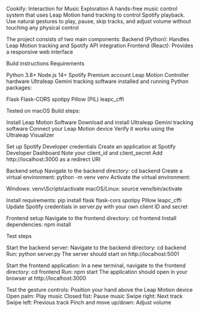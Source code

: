 Cookify: Interaction for Music Exploration
A hands-free music control system that uses Leap Motion hand tracking to control Spotify playback. Use natural gestures to play, pause, skip tracks, and adjust volume without touching any physical control

The project consists of two main components:
Backend (Python): Handles Leap Motion tracking and Spotify API integration
Frontend (React): Provides a responsive web interface

Build instructions
Requirements

Python 3.8+
Node.js 14+
Spotify Premium account
Leap Motion Controller hardware
Ultraleap Gemini tracking software installed and running
Python packages:

Flask
Flask-CORS
spotipy
Pillow (PIL)
leapc_cffi


Tested on macOS
Build steps:

Install Leap Motion Software
Download and install Ultraleap Gemini tracking software
Connect your Leap Motion device
Verify it works using the Ultraleap Visualizer


Set up Spotify Developer credentials
Create an application at Spotify Developer Dashboard
Note your client_id and client_secret
Add http://localhost:3000 as a redirect URI


Backend setup
Navigate to the backend directory: cd backend
Create a virtual environment: python -m venv venv
Activate the virtual environment:

Windows: venv\Scripts\activate
macOS/Linux: source venv/bin/activate

Install requirements: pip install flask flask-cors spotipy Pillow leapc_cffi
Update Spotify credentials in server.py with your own client ID and secret

Frontend setup
Navigate to the frontend directory: cd frontend
Install dependencies: npm install


Test steps

Start the backend server:
Navigate to the backend directory: cd backend
Run: python server.py
The server should start on http://localhost:5001

Start the frontend application:
In a new terminal, navigate to the frontend directory: cd frontend
Run: npm start
The application should open in your browser at http://localhost:3000

Test the gesture controls:
Position your hand above the Leap Motion device
Open palm: Play music
Closed fist: Pause music
Swipe right: Next track
Swipe left: Previous track
Pinch and move up/down: Adjust volume
